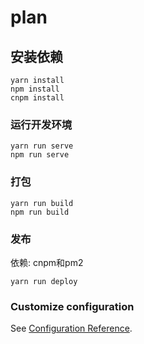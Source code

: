 # plan

## 安装依赖
```
yarn install
npm install
cnpm install
```

### 运行开发环境
```
yarn run serve
npm run serve
```

### 打包
```
yarn run build
npm run build
```

### 发布

依赖: cnpm和pm2

```
yarn run deploy
```

### Customize configuration
See [Configuration Reference](https://cli.vuejs.org/config/).
